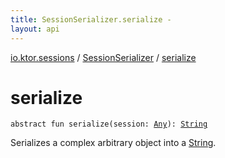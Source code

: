 ```yaml
---
title: SessionSerializer.serialize - 
layout: api
---
```


<div class='api-docs-breadcrumbs'><a href="../index.html">io.ktor.sessions</a> / <a href="index.html">SessionSerializer</a> / <a href="./serialize.html">serialize</a></div>

# serialize

<div class="signature"><code><span class="keyword">abstract</span> <span class="keyword">fun </span><span class="identifier">serialize</span><span class="symbol">(</span><span class="parameterName" id="io.ktor.sessions.SessionSerializer$serialize(kotlin.Any)/session">session</span><span class="symbol">:</span>&nbsp;<a href="https://kotlinlang.org/api/latest/jvm/stdlib/kotlin/-any/index.html"><span class="identifier">Any</span></a><span class="symbol">)</span><span class="symbol">: </span><a href="https://kotlinlang.org/api/latest/jvm/stdlib/kotlin/-string/index.html"><span class="identifier">String</span></a></code></div>

Serializes a complex arbitrary object into a <a href="https://kotlinlang.org/api/latest/jvm/stdlib/kotlin/-string/index.html">String</a>.


